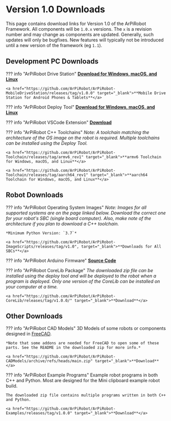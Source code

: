 # Version 1.0 Downloads

This page contains download links for Version 1.0 of the ArPiRobot Framework. All components will be `1.0.x` versions. The `x` is a revision number and may change as components are updated. Generally, such updates will only be bugfixes. New features will typically not be introduced until a new version of the framework (eg `1.1`).

## Development PC Downloads

??? info "ArPiRobot Drive Station"
    <a href="https://github.com/ArPiRobot/ArPiRobot-DriveStation/releases/tag/v1.0.3" target="_blank">**Download for Windows, macOS, and Linux**</a>

    <a href="https://github.com/ArPiRobot/ArPiRobot-MobileDriveStation/releases/tag/v1.0.0" target="_blank">**Mobile Drive Station for Android Phones & Tablets**</a>

??? info "ArPiRobot Deploy Tool"
    <a href="https://github.com/ArPiRobot/ArPiRobot-DeployTool/releases/tag/v1.0.1" target="_blank">**Download for Windows, macOS, and Linux**</a>

??? info "ArPiRobot VSCode Extension"
    <a href="https://github.com/ArPiRobot/ArPiRobot-VSCodeExtension/releases/tag/v1.0.0" target="_blank">**Download**</a>

??? info "ArPiRobot C++ Toolchains"
    *Note: A toolchain matching the architecture of the OS image on the robot is required. Multiple toolchains can be installed using the Deploy Tool.*

    <a href="https://github.com/ArPiRobot/ArPiRobot-Toolchain/releases/tag/armv6_rev1" target="_blank">**armv6 Toolchain for Windows, macOS, and Linux**</a>

    <a href="https://github.com/ArPiRobot/ArPiRobot-Toolchain/releases/tag/aarch64_rev1" target="_blank">**aarch64 Toolchain for Windows, macOS, and Linux**</a>


## Robot Downloads

??? info "ArPiRobot Operating System Images"
    *Note: Images for all supported systems are on the page linked below. Download the correct one for your robot's SBC (single board computer). Also, make note of the architecture if you plan to download a C++ toolchain.*

    *Minimum Python Version: `3.7`*

    <a href="https://github.com/ArPiRobot/ArPiRobot-ImageScripts/releases/tag/v1.0", target="_blank">**Downloads for All SBCs**</a>

??? info "ArPiRobot Arduino Firmware"
    <a href="https://github.com/ArPiRobot/ArPiRobot-ArduinoFirmware/archive/refs/tags/v1.0.0.zip" target="_blank">**Source Code**</a>

??? info "ArPiRobot CoreLib Package"
    *The downloaded zip file can be installed using the deploy tool and will be deployed to the robot when a program is deployed. Only one version of the CoreLib can be installed on your computer at a time.*

    <a href="https://github.com/ArPiRobot/ArPiRobot-CoreLib/releases/tag/v1.0.0/" target="_blank">**Download**</a>

## Other Downloads

??? info "ArPiRobot CAD Models"
    3D Models of some robots or components designed in [FreeCAD](https://www.freecadweb.org/).

    *Note that some addons are needed for FreeCAD to open some of these parts. See the README in the downloaded zip for more info.*

    <a href="https://github.com/ArPiRobot/ArPiRobot-CADModels/archive/refs/heads/main.zip" target="_blank">**Download**</a>

??? info "ArPiRobot Example Programs"
    Example robot programs in both C++ and Python. Most are designed for the Mini clipboard example robot build.

    The downloaded zip file contains multiple programs written in both C++ and Python.

    <a href="https://github.com/ArPiRobot/ArPiRobot-Examples/releases/tag/v1.0.0" target="_blank">**Download**</a>
